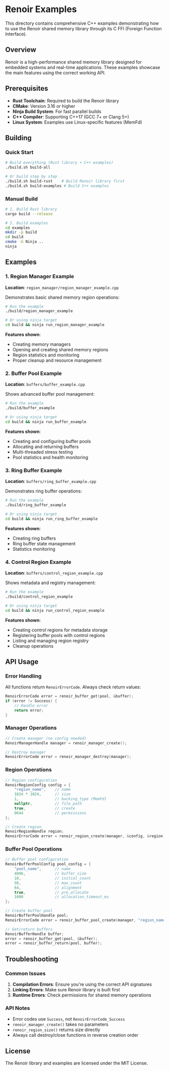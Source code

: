 # Renoir Examples

This directory contains comprehensive C++ examples demonstrating how to use the Renoir shared memory library through its C FFI (Foreign Function Interface).

## Overview

Renoir is a high-performance shared memory library designed for embedded systems and real-time applications. These examples showcase the main features using the correct working API.

## Prerequisites

- **Rust Toolchain**: Required to build the Renoir library
- **CMake**: Version 3.16 or higher
- **Ninja Build System**: For fast parallel builds
- **C++ Compiler**: Supporting C++17 (GCC 7+ or Clang 5+)
- **Linux System**: Examples use Linux-specific features (MemFd)

## Building

### Quick Start

```bash
# Build everything (Rust library + C++ examples)
./build.sh build-all

# Or build step by step
./build.sh build-rust    # Build Renoir library first
./build.sh build-examples # Build C++ examples
```

### Manual Build

```bash
# 1. Build Rust library
cargo build --release

# 2. Build examples
cd examples
mkdir -p build
cd build
cmake -G Ninja ..
ninja
```

## Examples

### 1. Region Manager Example

**Location**: `region_manager/region_manager_example.cpp`

Demonstrates basic shared memory region operations:

```bash
# Run the example
./build/region_manager_example

# Or using ninja target
cd build && ninja run_region_manager_example
```

**Features shown**:
- Creating memory managers
- Opening and creating shared memory regions
- Region statistics and monitoring
- Proper cleanup and resource management

### 2. Buffer Pool Example

**Location**: `buffers/buffer_example.cpp`

Shows advanced buffer pool management:

```bash
# Run the example
./build/buffer_example

# Or using ninja target
cd build && ninja run_buffer_example
```

**Features shown**:
- Creating and configuring buffer pools
- Allocating and returning buffers
- Multi-threaded stress testing
- Pool statistics and health monitoring

### 3. Ring Buffer Example

**Location**: `buffers/ring_buffer_example.cpp`

Demonstrates ring buffer operations:

```bash
# Run the example
./build/ring_buffer_example

# Or using ninja target
cd build && ninja run_ring_buffer_example
```

**Features shown**:
- Creating ring buffers
- Ring buffer state management
- Statistics monitoring

### 4. Control Region Example

**Location**: `buffers/control_region_example.cpp`

Shows metadata and registry management:

```bash
# Run the example
./build/control_region_example

# Or using ninja target
cd build && ninja run_control_region_example
```

**Features shown**:
- Creating control regions for metadata storage
- Registering buffer pools with control regions
- Listing and managing region registry
- Cleanup operations

## API Usage

### Error Handling

All functions return `RenoirErrorCode`. Always check return values:

```cpp
RenoirErrorCode error = renoir_buffer_get(pool, &buffer);
if (error != Success) {
    // Handle error
    return error;
}
```

### Manager Operations

```cpp
// Create manager (no config needed)
RenoirManagerHandle manager = renoir_manager_create();

// Destroy manager
RenoirErrorCode error = renoir_manager_destroy(manager);
```

### Region Operations

```cpp
// Region configuration
RenoirRegionConfig config = {
    "region_name",    // name
    1024 * 1024,      // size
    1,                // backing_type (MemFd)
    nullptr,          // file_path
    true,             // create
    0644              // permissions
};

// Create region
RenoirRegionHandle region;
RenoirErrorCode error = renoir_region_create(manager, &config, &region);
```

### Buffer Pool Operations

```cpp
// Buffer pool configuration
RenoirBufferPoolConfig pool_config = {
    "pool_name",      // name
    4096,             // buffer_size
    10,               // initial_count
    50,               // max_count
    64,               // alignment
    true,             // pre_allocate
    1000              // allocation_timeout_ms
};

// Create buffer pool
RenoirBufferPoolHandle pool;
RenoirErrorCode error = renoir_buffer_pool_create(manager, "region_name", &pool_config, &pool);

// Get/return buffers
RenoirBufferHandle buffer;
error = renoir_buffer_get(pool, &buffer);
error = renoir_buffer_return(pool, buffer);
```

## Troubleshooting

### Common Issues

1. **Compilation Errors**: Ensure you're using the correct API signatures
2. **Linking Errors**: Make sure Renoir library is built first
3. **Runtime Errors**: Check permissions for shared memory operations

### API Notes

- Error codes use `Success`, not `RenoirErrorCode_Success`
- `renoir_manager_create()` takes no parameters
- `renoir_region_size()` returns size directly
- Always call destroy/close functions in reverse creation order

## License

The Renoir library and examples are licensed under the MIT License.